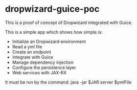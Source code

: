 # dropwizard-guice-poc

This is a proof of concept of Dropwizard integrated with Guice.

This is a simple app which shows how simple is:

* Initialize an Dropwizard environment
* Read a yml file
* Create an endpoint
* Integrate with Guice
* Manage dependency injection
* Configure the persistence layer
* Web services with JAX-RX

It must be run by the command: java -jar $JAR server $ymlFile